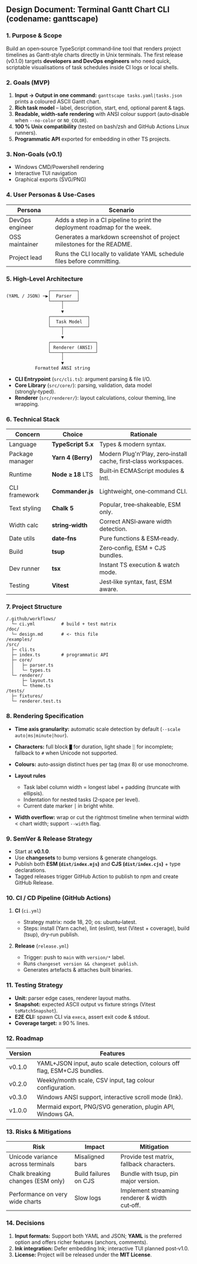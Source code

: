 ## Design Document: Terminal Gantt Chart CLI (codename: **ganttscape**)

### 1. Purpose & Scope

Build an open‑source TypeScript command‑line tool that renders project timelines as Gantt‑style charts directly in Unix terminals. The first release (v0.1.0) targets **developers and DevOps engineers** who need quick, scriptable visualisations of task schedules inside CI logs or local shells.

### 2. Goals (MVP)

1. **Input → Output in one command:** `ganttscape tasks.yaml|tasks.json` prints a coloured ASCII Gantt chart.
2. **Rich task model** – label, description, start, end, optional parent & tags.
3. **Readable, width‑safe rendering** with ANSI colour support (auto‑disable when `--no‑color` or `NO_COLOR`).
4. **100 % Unix compatibility** (tested on bash/zsh and GitHub Actions Linux runners).
5. **Programmatic API** exported for embedding in other TS projects.

### 3. Non‑Goals (v0.1)

- Windows CMD/Powershell rendering
- Interactive TUI navigation
- Graphical exports (SVG/PNG)

### 4. User Personas & Use‑Cases

| Persona         | Scenario                                                                   |
| --------------- | -------------------------------------------------------------------------- |
| DevOps engineer | Adds a step in a CI pipeline to print the deployment roadmap for the week. |
| OSS maintainer  | Generates a markdown screenshot of project milestones for the README.      |
| Project lead    | Runs the CLI locally to validate YAML schedule files before committing.    |

### 5. High‑Level Architecture

```
                ┌──────────┐
(YAML / JSON) ─▶│  Parser  │
                └────┬─────┘
                     │
                     ▼
                ┌──────────────┐
                │  Task Model  │
                └────┬─────────┘
                     │
                     ▼
                ┌─────────────────┐
                │ Renderer (ANSI) │
                └────┬────────────┘
                     │
                     ▼
           Formatted ANSI string
```

- **CLI Entrypoint** (`src/cli.ts`): argument parsing & file I/O.
- **Core Library** (`src/core/`): parsing, validation, data model (strongly‑typed).
- **Renderer** (`src/renderer/`): layout calculations, colour theming, line wrapping.

### 6. Technical Stack

| Concern         | Choice             | Rationale                                                       |
| --------------- | ------------------ | --------------------------------------------------------------- |
| Language        | **TypeScript 5.x** | Types & modern syntax.                                          |
| Package manager | **Yarn 4 (Berry)** | Modern Plug'n'Play, zero‑install cache, first‑class workspaces. |
| Runtime         | **Node ≥ 18** LTS  | Built‑in ECMAScript modules & Intl.                             |
| CLI framework   | **Commander.js**   | Lightweight, one‑command CLI.                                   |
| Text styling    | **Chalk 5**        | Popular, tree‑shakeable, ESM only.                              |
| Width calc      | **string‑width**   | Correct ANSI‑aware width detection.                             |
| Date utils      | **date‑fns**       | Pure functions & ESM‑ready.                                     |
| Build           | **tsup**           | Zero‑config, ESM + CJS bundles.                                 |
| Dev runner      | **tsx**            | Instant TS execution & watch mode.                              |
| Testing         | **Vitest**         | Jest‑like syntax, fast, ESM aware.                              |

### 7. Project Structure

```
/.github/workflows/
  └─ ci.yml          # build + test matrix
/doc/
  └─ design.md       # <- this file
/examples/
/src/
  ├─ cli.ts
  ├─ index.ts        # programmatic API
  ├─ core/
  │   ├─ parser.ts
  │   └─ types.ts
  └─ renderer/
      ├─ layout.ts
      └─ theme.ts
/tests/
  ├─ fixtures/
  └─ renderer.test.ts
```

### 8. Rendering Specification

- **Time axis granularity:** automatic scale detection by default (`--scale auto|ms|minute|hour`).
- **Characters:** full block `█` for duration, light shade `░` for incomplete; fallback to `#` when Unicode not supported.
- **Colours:** auto‑assign distinct hues per tag (max 8) or use monochrome.
- **Layout rules**

    - Task label column width = longest label + padding (truncate with ellipsis).
    - Indentation for nested tasks (2‑space per level).
    - Current date marker `│` in bright white.

- **Width overflow:** wrap or cut the rightmost timeline when terminal width < chart width; support `--width` flag.

### 9. SemVer & Release Strategy

- Start at **v0.1.0**.
- Use **changesets** to bump versions & generate changelogs.
- Publish both **ESM (`dist/index.mjs`)** and **CJS (`dist/index.cjs`)** + type declarations.
- Tagged releases trigger GitHub Action to publish to npm and create GitHub Release.

### 10. CI / CD Pipeline (GitHub Actions)

1. **CI** (`ci.yml`)

    - Strategy matrix: node 18, 20; os: ubuntu‑latest.
    - Steps: install (Yarn cache), lint (eslint), test (Vitest + coverage), build (tsup), dry‑run publish.

2. **Release** (`release.yml`)

    - Trigger: push to `main` with `version/*` label.
    - Runs `changeset version && changeset publish`.
    - Generates artefacts & attaches built binaries.

### 11. Testing Strategy

- **Unit:** parser edge cases, renderer layout maths.
- **Snapshot:** expected ASCII output vs fixture strings (Vitest `toMatchSnapshot`).
- **E2E CLI:** spawn CLI via `execa`, assert exit code & stdout.
- **Coverage target:** ≥ 90 % lines.

### 12. Roadmap

| Version | Features                                                                  |
| ------- | ------------------------------------------------------------------------- |
| v0.1.0  | YAML+JSON input, auto scale detection, colours off flag, ESM+CJS bundles. |
| v0.2.0  | Weekly/month scale, CSV input, tag colour configuration.                  |
| v0.3.0  | Windows ANSI support, interactive scroll mode (Ink).                      |
| v1.0.0  | Mermaid export, PNG/SVG generation, plugin API, Windows GA.               |

### 13. Risks & Mitigations

| Risk                              | Impact                | Mitigation                                    |
| --------------------------------- | --------------------- | --------------------------------------------- |
| Unicode variance across terminals | Misaligned bars       | Provide test matrix, fallback characters.     |
| Chalk breaking changes (ESM only) | Build failures on CJS | Bundle with tsup, pin major version.          |
| Performance on very wide charts   | Slow logs             | Implement streaming renderer & width cut‑off. |

### 14. Decisions

1. **Input formats:** Support both YAML and JSON; **YAML** is the preferred option and offers richer features (anchors, comments).
2. **Ink integration:** Defer embedding Ink; interactive TUI planned post‑v1.0.
3. **License:** Project will be released under the **MIT License**.
